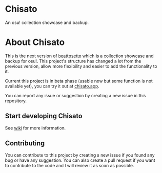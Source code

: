 # Chisato

An osu! collection showcase and backup.

# About Chisato

This is the next version of [beattpsetto](https://github.com/beattosetto/beattosetto) which is a collection showcase and backup for osu!.
This project's structure has changed a lot from the previous version, allow more flexibility and easier to add the functionality to it.

Current this project is in beta phase (usable now but some function is not available yet), you can try it out at [chisato.app](https://chisato.app).

You can report any issue or suggestion by creating a new issue in this repository.

## Start developing Chisato

See [wiki](https://github.com/HelloYeew/chisato/wiki/Developing-Chisato) for more information.

## Contributing

You can contribute to this project by creating a new issue if you found any bug or have any suggestion. You can also create a pull request if you want to contribute to the code and I will review it as soon as possible. 